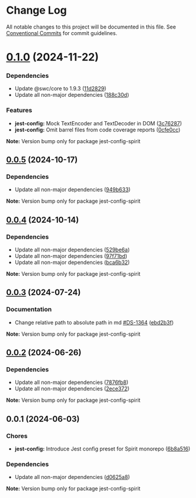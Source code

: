 # Change Log

All notable changes to this project will be documented in this file.
See [Conventional Commits](https://conventionalcommits.org) for commit guidelines.

<a name="0.1.0"></a>

# [0.1.0](https://github.com/lmc-eu/spirit-design-system/compare/jest-config-spirit@0.0.5...jest-config-spirit@0.1.0) (2024-11-22)

### Dependencies

- Update @swc/core to 1.9.3 ([11d2829](https://github.com/lmc-eu/spirit-design-system/commit/11d2829))
- Update all non-major dependencies ([188c30d](https://github.com/lmc-eu/spirit-design-system/commit/188c30d))

### Features

- **jest-config:** Mock TextEncoder and TextDecoder in DOM ([3c76287](https://github.com/lmc-eu/spirit-design-system/commit/3c76287))
- **jest-config:** Omit barrel files from code coverage reports ([0cfe0cc](https://github.com/lmc-eu/spirit-design-system/commit/0cfe0cc))

**Note:** Version bump only for package jest-config-spirit

<a name="0.0.5"></a>

## [0.0.5](https://github.com/lmc-eu/spirit-design-system/compare/jest-config-spirit@0.0.4...jest-config-spirit@0.0.5) (2024-10-17)

### Dependencies

- Update all non-major dependencies ([949b633](https://github.com/lmc-eu/spirit-design-system/commit/949b633))

**Note:** Version bump only for package jest-config-spirit

<a name="0.0.4"></a>

## [0.0.4](https://github.com/lmc-eu/spirit-design-system/compare/jest-config-spirit@0.0.3...jest-config-spirit@0.0.4) (2024-10-14)

### Dependencies

- Update all non-major dependencies ([529be6a](https://github.com/lmc-eu/spirit-design-system/commit/529be6a))
- Update all non-major dependencies ([97f71bd](https://github.com/lmc-eu/spirit-design-system/commit/97f71bd))
- Update all non-major dependencies ([bca6b32](https://github.com/lmc-eu/spirit-design-system/commit/bca6b32))

**Note:** Version bump only for package jest-config-spirit

<a name="0.0.3"></a>

## [0.0.3](https://github.com/lmc-eu/spirit-design-system/compare/jest-config-spirit@0.0.2...jest-config-spirit@0.0.3) (2024-07-24)

### Documentation

- Change relative path to absolute path in md [#DS-1364](https://github.com/lmc-eu/spirit-design-system/issues/DS-1364) ([ebd2b3f](https://github.com/lmc-eu/spirit-design-system/commit/ebd2b3f))

**Note:** Version bump only for package jest-config-spirit

<a name="0.0.2"></a>

## [0.0.2](https://github.com/lmc-eu/spirit-design-system/compare/jest-config-spirit@0.0.1...jest-config-spirit@0.0.2) (2024-06-26)

### Dependencies

- Update all non-major dependencies ([7876fb8](https://github.com/lmc-eu/spirit-design-system/commit/7876fb8))
- Update all non-major dependencies ([2ece372](https://github.com/lmc-eu/spirit-design-system/commit/2ece372))

**Note:** Version bump only for package jest-config-spirit

<a name="0.0.1"></a>

## 0.0.1 (2024-06-03)

### Chores

- **jest-config:** Introduce Jest config preset for Spirit monorepo ([6b8a516](https://github.com/lmc-eu/spirit-design-system/commit/6b8a516))

### Dependencies

- Update all non-major dependencies ([d0625a8](https://github.com/lmc-eu/spirit-design-system/commit/d0625a8))

**Note:** Version bump only for package jest-config-spirit
